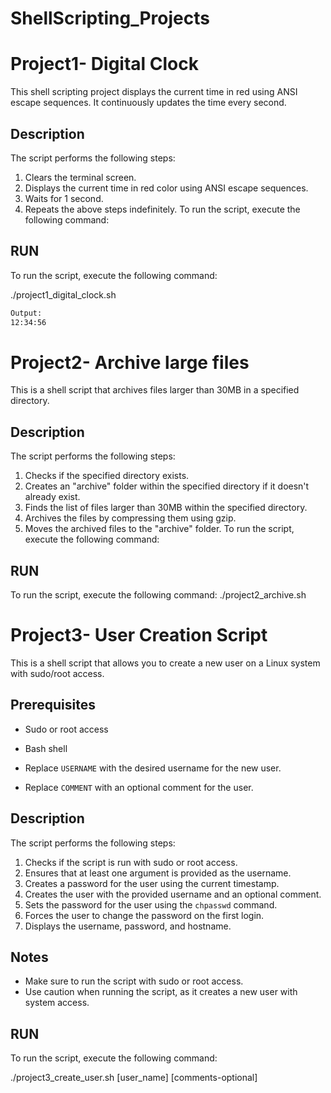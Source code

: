 # ShellScripting_Projects

# Project1- Digital Clock
This shell scripting project displays the current time in red using ANSI escape sequences. It continuously updates the time every second.

## Description

The script performs the following steps:

1. Clears the terminal screen.
2. Displays the current time in red color using ANSI escape sequences.
3. Waits for 1 second.
4. Repeats the above steps indefinitely.
To run the script, execute the following command:

## RUN
To run the script, execute the following command:

./project1_digital_clock.sh

```bash
Output:
12:34:56
```

# Project2- Archive large files 
This is a shell script that archives files larger than 30MB in a specified directory.

## Description

The script performs the following steps:

1. Checks if the specified directory exists.
2. Creates an "archive" folder within the specified directory if it doesn't already exist.
3. Finds the list of files larger than 30MB within the specified directory.
4. Archives the files by compressing them using gzip.
5. Moves the archived files to the "archive" folder.
To run the script, execute the following command:

## RUN
To run the script, execute the following command:
./project2_archive.sh

# Project3- User Creation Script

This is a shell script that allows you to create a new user on a Linux system with sudo/root access.

## Prerequisites

- Sudo or root access
- Bash shell


- Replace `USERNAME` with the desired username for the new user.
- Replace `COMMENT` with an optional comment for the user.

## Description

The script performs the following steps:

1. Checks if the script is run with sudo or root access.
2. Ensures that at least one argument is provided as the username.
3. Creates a password for the user using the current timestamp.
4. Creates the user with the provided username and an optional comment.
5. Sets the password for the user using the `chpasswd` command.
6. Forces the user to change the password on the first login.
7. Displays the username, password, and hostname.

## Notes

- Make sure to run the script with sudo or root access.
- Use caution when running the script, as it creates a new user with system access.

## RUN
To run the script, execute the following command:

./project3_create_user.sh [user_name] [comments-optional]

